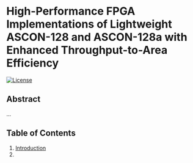 # High-Performance FPGA Implementations of Lightweight ASCON-128 and ASCON-128a with Enhanced Throughput-to-Area Efficiency

[![License](https://img.shields.io/badge/license-MIT-blue.svg)](LICENSE)

## Abstract
...

## Table of Contents
1. [Introduction](#introduction)
2. 
 
